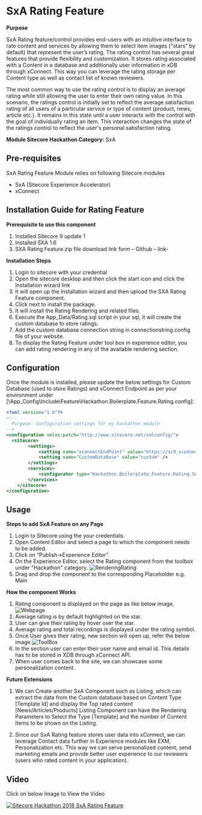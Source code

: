 # SxA Rating Feature

**Purpose**


SxA Rating feature/control provides end-users with an intuitive interface to rate content and services by allowing them to select item images ("stars" by default) that represent the user’s rating. The rating control has several great features that provide flexibility and customization. It stores rating associated with a Content in a database and additionally user information in xDB through xConnect. This way you can leverage the rating storage per Content type as well as contact list of known reviewers.

The most common way to use the rating control is to display an average rating while still allowing the user to enter their own rating value. In this scenario, the ratings control is initially set to reflect the average satisfaction rating of all users of a particular service or type of content (product, news, article etc.). It remains in this state until a user interacts with the control with the goal of individually rating an item. This interaction changes the state of the ratings control to reflect the user's personal satisfaction rating.

**Module Sitecore Hackathon Category:** SxA

## Pre-requisites

SxA Rating Feature Module relies on following Sitecore modules

- SxA (Sitecore Experience Accelerator)
- xConnect


## Installation Guide for Rating Feature

**Prerequisite to use this component**

1.	Installed Sitecore 9 update 1 
2.	Installed SXA 1.6
3.	SXA Rating Feature.zip file download link form – Github – link- 


**Installation Steps**
1.	Login to sitecore with your credential
2.	Open the sitecore desktop and then click the start icon and click the Installation wizard link
3.	It will open up the Installation wizard and then upload the SXA Rating Feature component.
4.	Click next to install the package.
5.	It will install the Rating Rendering and related files.
6.	Execute the App_Data/Rating.sql script in your sql, it will create the custom database to store ratings.
7.	Add the custom database connection string in connectionstring.config file of your website.
8.	To display the Rating Feature under tool box in experience editor, you can add rating rendering in any of the available rendering section. 


## Configuration

Once the module is installed, please update the below settings for Custom Database (used to store Ratings) and xConnect Endpoint as per your environment under [\App_Config\Include\Feature\Hackathon.Boilerplate.Feature.Rating.config]:

```xml
<?xml version="1.0"?>
<!--
  Purpose: Configuration settings for my hackathon module
-->
<configuration xmlns:patch="http://www.sitecore.net/xmlconfig/">
  <sitecore>
        <settings>
            <setting name="xconnectEndPoint" value="https://sc9_xconnect" />
            <setting name="CustomDataBase" value="custom" />
        </settings>
        <services>
            <configurator type="Hackathon.Boilerplate.Feature.Rating.Services.RatingServices,Hackathon.Boilerplate.Feature.Rating"/>
        </services>
    </sitecore>
</configuration>
```

## Usage

**Steps to add SxA Feature on any Page** 
1.	Login to Sitecore using the your credentials.
2.	Open Content Editor and select a page to which the component needs to be added. 
3.	Click on “Publish->Experience Editor”.
4.	On the Experience Editor, select the Rating component from the toolbox under "Hackathon" category.
![RenderingRating](images/RenderingRating.JPG)
5.	Drag and drop the component to the corresponding Placeholder e.g. Main 

**How the component Works**

1.	Rating component is displayed on the page as like below image,
![Webpage](images/Webpage.JPG)
2.	Average rating is by default highlighted on the star.
3.	User can give their rating by hover over the star.
4.	Average rating and total recordings is displayed under the rating symbol.
5.	Once User gives their rating, new section will open up, refer the below image
![ToolBox](images/ToolBox.JPG)
6.	In the section user can enter their user name and email id. This details has to be stored in XDB through xConnect API.
7.	When user comes back to the site, we can showcase some personalization content.


**Future Extensions**

1. We can Create another SxA Component such as Listing, which can extract the data from the Custom database based on Content Type [Template Id] and display the Top rated content [News/Articles/Products]
Listing Component can have the Rendering Parameters to Select the Type [Template] and the number of Content Items to be shown on the Listing.

2. Since our SxA Rating feature stores user data into xConnect, we can leverage Contact data further in Experience modules like EXM, Personalization etc. This way we can serve personalized content, send marketing emails and provide better user experience to our reviewers (users who rated content in your application).


## Video

Click on below Image to View the Video

[![Sitecore Hackathon 2018 SxA Rating Feature](images/UDT.png)](https://www.youtube.com/watch?v=uqQGOZbpoW4)
